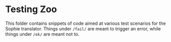 # Testing Zoo

This folder contains snippets of code aimed at various test scenarios for the Sophie translator.
Things under `/fail/` are meant to trigger an error, while things under `/ok/` are meant not to.

